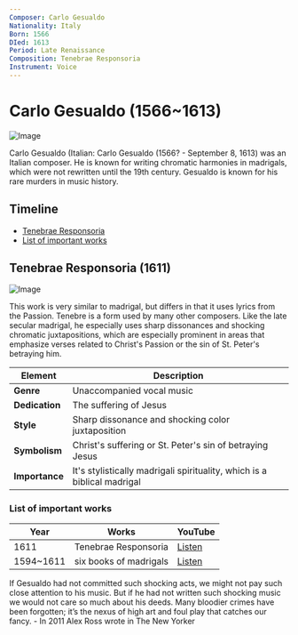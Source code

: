 ```yaml
---
Composer: Carlo Gesualdo
Nationality: Italy
Born: 1566
DIed: 1613
Period: Late Renaissance
Composition: Tenebrae Responsoria
Instrument: Voice
---
```


# Carlo Gesualdo (1566~1613)

![Image](https://github.com/user-attachments/assets/ecb90d10-9008-451c-9863-73af19c8cadd)

Carlo Gesualdo (Italian: Carlo Gesualdo (1566? - September 8, 1613) was an Italian composer. He is known for writing chromatic harmonies in madrigals, which were not rewritten until the 19th century. Gesualdo is known for his rare murders in music history.

## Timeline
 - [Tenebrae Responsoria](#Tenebrae-Responsoria)
 - [List of important works](#List-of-important-works)

## Tenebrae Responsoria (1611)
![Image](https://github.com/user-attachments/assets/e07e7b35-6e44-4981-97f3-251394275ab5)

This work is very similar to madrigal, but differs in that it uses lyrics from the Passion. Tenebre is a form used by many other composers. Like the late secular madrigal, he especially uses sharp dissonances and shocking chromatic juxtapositions, which are especially prominent in areas that emphasize verses related to Christ's Passion or the sin of St. Peter's betraying him.


| Element        | Description                                                             |
| -------------- | ----------------------------------------------------------------------- |
| **Genre**      | Unaccompanied vocal music                                               |
| **Dedication** | The suffering of Jesus                                                  |
| **Style**      | Sharp dissonance and shocking color juxtaposition                       |
| **Symbolism**  | Christ's suffering or St. Peter's sin of betraying Jesus                |
| **Importance** | It's stylistically madrigali spirituality, which is a biblical madrigal |


### List of important works

| Year      | Works                  | YouTube                                                    |
| ----------| -----------------------| ---------------------------------------------------------- |
| 1611      | Tenebrae Responsoria   | [Listen](https://youtu.be/E-gP1Cb4S_o?si=LhsHWIAFJB2EsYX1) |
| 1594~1611 | six books of madrigals | [Listen](https://youtu.be/DkoEzrvcI7k?si=am7yxW-spMxNDd6S) |

If Gesualdo had not committed such shocking acts, we might not pay such close attention to his music. But if he had not written such shocking music we would not care so much about his deeds. Many bloodier crimes have been forgotten; it’s the nexus of high art and foul play that catches our fancy. - In 2011 Alex Ross wrote in The New Yorker
